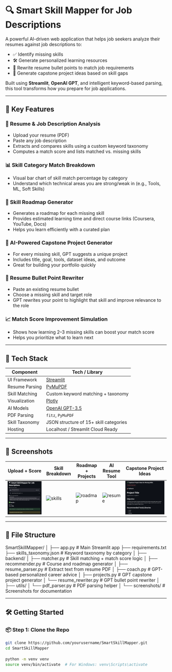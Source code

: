 # 🔍 Smart Skill Mapper for Job Descriptions

A powerful AI-driven web application that helps job seekers analyze their resumes against job descriptions to:

- ✅ Identify missing skills
- 🛠 Generate personalized learning resources
- 🧠 Rewrite resume bullet points to match job requirements
- 🧪 Generate capstone project ideas based on skill gaps

Built using **Streamlit**, **OpenAI GPT**, and intelligent keyword-based parsing, this tool transforms how you prepare for job applications.

---

## 🚀 Key Features

### 📄 Resume & Job Description Analysis
- Upload your resume (PDF)
- Paste any job description
- Extracts and compares skills using a custom keyword taxonomy
- Computes a match score and lists matched vs. missing skills

### 📊 Skill Category Match Breakdown
- Visual bar chart of skill match percentage by category
- Understand which technical areas you are strong/weak in (e.g., Tools, ML, Soft Skills)

### 🧭 Skill Roadmap Generator
- Generates a roadmap for each missing skill
- Provides estimated learning time and direct course links (Coursera, YouTube, Docs)
- Helps you learn efficiently with a curated plan

### 🧪 AI-Powered Capstone Project Generator
- For every missing skill, GPT suggests a unique project
- Includes title, goal, tools, dataset ideas, and outcome
- Great for building your portfolio quickly

### 🧠 Resume Bullet Point Rewriter
- Paste an existing resume bullet
- Choose a missing skill and target role
- GPT rewrites your point to highlight that skill and improve relevance to the role

### 📈 Match Score Improvement Simulation
- Shows how learning 2–3 missing skills can boost your match score
- Helps you prioritize what to learn next

---

## 🧩 Tech Stack

| Component      | Tech / Library                     |
|----------------|------------------------------------|
| UI Framework   | [Streamlit](https://streamlit.io/) |
| Resume Parsing | [PyMuPDF](https://pymupdf.readthedocs.io/en/latest/) |
| Skill Matching | Custom keyword matching + taxonomy |
| Visualization  | [Plotly](https://plotly.com/python/) |
| AI Models      | [OpenAI GPT-3.5](https://openai.com/) |
| PDF Parsing    | `fitz`, `PyMuPDF`                  |
| Skill Taxonomy | JSON structure of 15+ skill categories |
| Hosting        | Localhost / Streamlit Cloud Ready  |

---

## 📸 Screenshots

| Upload + Score | Skill Breakdown | Roadmap + Projects | AI Resume Tool | Capstone Project Ideas |
|----------------|-----------------|--------------------|----------------| -----------------------|
| ![upload](screenshots/upload.png) | ![skills](screenshots/skill_match.png) | ![roadmap](screenshots/roadmap.png) | ![resume](screenshots/rewrite.png) | ![project](screenshots/project.png)

---

## 📁 File Structure

SmartSkillMapper/
│
├── app.py # Main Streamlit app
├── requirements.txt
├── skills_taxonomy.json # Keyword taxonomy by category
│
├── backend/
│ ├── matcher.py # Skill matching + match score logic
│ ├── recommender.py # Course and roadmap generator
│ ├── resume_parser.py # Extract text from resume PDF
│ ├── coach.py # GPT-based personalized career advice
│ ├── projects.py # GPT capstone project generator
│ └── resume_rewriter.py # GPT bullet point rewriter
│
├── utils/
│ └── pdf_parser.py # PDF parsing helper
│
└── screenshots/ # Screenshots for documentation


---

## 🛠️ Getting Started

### 📦 Step 1: Clone the Repo

```bash
git clone https://github.com/yourusername/SmartSkillMapper.git
cd SmartSkillMapper

python -m venv venv
source venv/bin/activate  # For Windows: venv\Scripts\activate






